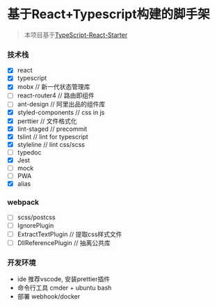 # 基于React+Typescript构建的脚手架

> 本项目基于[TypeScript-React-Starter](https://github.com/Microsoft/TypeScript-React-Starter)

### 技术栈

- [x] react
- [x] typescript
- [x] mobx              // 新一代状态管理库
- [ ] react-router4     // 路由即组件
- [ ] ant-design        // 阿里出品的组件库
- [x] styled-components // css in js
- [x] perttier          // 文件格式化
- [x] lint-staged       // precommit
- [x] tslint            // lint for typescript
- [x] styleline         // lint css/scss
- [ ] typedoc           
- [x] Jest            
- [ ] mock
- [ ] PWA
- [x] alias

### webpack

- [ ] scss/postcss
- [ ] IgnorePlugin
- [ ] ExtractTextPlugin   // 提取css样式文件
- [ ] DllReferencePlugin  // 抽离公共库 

### 开发环境

+ ide 推荐vscode, 安装prettier插件
+ 命令行工具 cmder + ubuntu bash
+ 部署 webhook/docker
